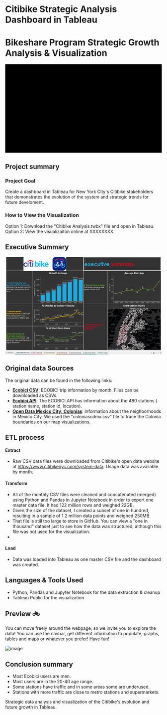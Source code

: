 # Citibike Strategic Analysis Dashboard in Tableau

# Bikeshare Program Strategic Growth Analysis & Visualization

<p align="center">
<img src="https://github.com/kennethcandersen/Citibike-Strategic-Analysis-Tableau/blob/main/citibike_dashboard_tour.gif" width="900"/>
</p>

## Project summary 

### Project Goal
Create a dashboard in Tableau for New York City's Citibike stakeholders that demonstrates the evolution of the system and strategic trends for future develoment.

### How to View the Visualization 
Option 1: Download the "Citibike Analysis.twbx" file and open in Tableau. 
Option 2: View the visualizaiton online at XXXXXXXX.

## Executive Summary
<p align="center">
<img src="https://github.com/kennethcandersen/Citibike-Strategic-Analysis-Tableau/blob/main/executive_summary.png" width="900"/>
</p>

## Original data Sources 
The original data can be found in the following links: 
- [**Ecobici CSV**](https://www.ecobici.cdmx.gob.mx/es/informacion-del-servicio/open-data): ECOBICI trip information by month. Files can be downloaded as CSVs. 
- [**Ecobici API**](https://www.ecobici.cdmx.gob.mx/es/informacion-del-servicio/open-data): The ECOBICI API has information about the 480 stations ( station name, station id, location). 
- [**Open Data Mexico City: Colonias**](https://datos.cdmx.gob.mx/dataset/coloniascdmx): Information about the neighborhoods in Mexico City. We used the "coloniascdmx.csv" file to trace the Colonia boundaries on our map visualizations. 

## ETL process 
#### Extract
- Raw CSV data files were downloaded from Citibike's open data website at https://www.citibikenyc.com/system-data. Usage data was available by month. 
#### Transform
- All of the monthly CSV files were cleaned and concatenated (merged) using Python and Pandas in Jupyter Notebook in order to export one master data file. It had 122 million rows and weighed 22GB. 
- Given the size of the dataset, I created a subset of one in hundred, resulting in a sample of 1.2 million data points and weighed 250MB.
- That file is still too large to store in GitHub. You can view a "one in thousand" dataset just to see how the data was structured, although this file was not used for the visualization. 
- 
#### Load
- Data was loaded into Tableau as one master CSV file and the dashboard was created. 

## Languages & Tools Used
- Python, Pandas and Jupyter Notebook for the data extraction & cleanup 
- Tableau Public for the visualization

## Preview 🚲
You can move freely around the webpage, so we invite you to explore the data! You can use the navbar, get different information to populate, graphs, tables and maps or whatever you prefer! Have fun!

![image](https://github.com/mgeffroy/P2-Ecobici_insights_and_recommendations/blob/main/static/Images/ecobici_tour_gif.gif)


## Conclusion summary 
- Most Ecobici users are men.
- Most users are in the 20-40 age range. 
- Some stations have traffic and in some areas some are underused. 
- Stations with more traffic are close to metro stations and supermarkets. 





Strategic data analysis and visualization of the Citibike's evolution and future growth in Tableau.
